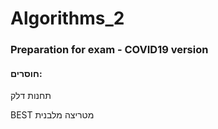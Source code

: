 # Algorithms_2
### Preparation for exam - COVID19 version 
#### חוסרים:
תחנות דלק

BEST מטריצה מלבנית
